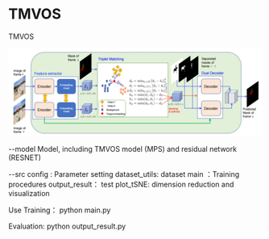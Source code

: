 # TMVOS
TMVOS

![image](model.png)

--model
Model, including TMVOS model (MPS) and residual network (RESNET)

--src
config : Parameter setting
dataset_utils: dataset
main ：Training procedures
output_result： test
plot_tSNE: dimension reduction and visualization


Use
Training：
python main.py

Evaluation:
python output_result.py
